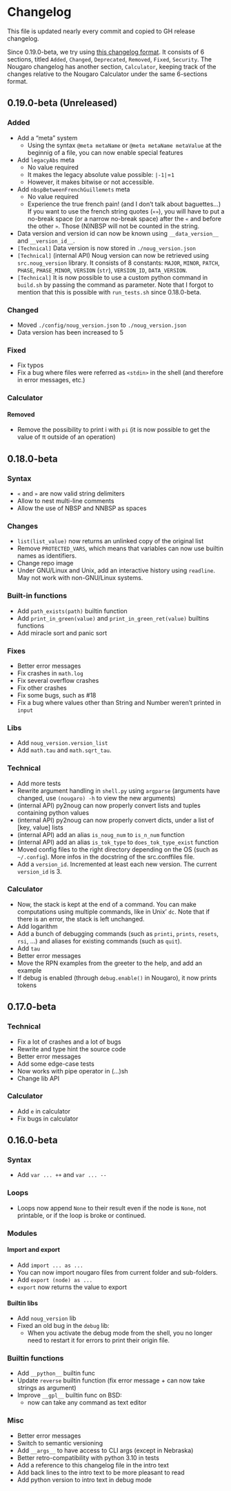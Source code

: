 # Changelog

This file is updated nearly every commit and copied to GH release changelog.

Since 0.19.0-beta, we try using [this changelog format](https://keepachangelog.com). It consists of 6 sections, titled `Added`, `Changed`, `Deprecated`, `Removed`, `Fixed`, `Security`. The Nougaro changelog has another section, `Calculator`, keeping track of the changes relative to the Nougaro Calculator under the same 6-sections format.

## 0.19.0-beta (Unreleased)

### Added

* Add a “meta” system
  * Using the syntax `@meta metaName` or `@meta metaName metaValue` at the beginnig of a file, you can now enable special features
* Add `legacyAbs` meta
  * No value required
  * It makes the legacy absolute value possible: `|-1|`=`1`
  * However, it makes bitwise or not accessible.
* Add `nbspBetweenFrenchGuillemets` meta
  * No value required
  * Experience the true french pain! (and I don’t talk about baguettes…) If you want to use the french string quotes (`«»`), you will have to put a no-break space (or a narrow no-break space) after the `«` and before the other `»`. Those (N)NBSP will not be counted in the string.
* Data version and version id can now be known using `__data_version__` and `__version_id__`.
* `[Technical]` Data version is now stored in `./noug_version.json`
* `[Technical]` (internal API) Noug version can now be retrieved using `src.noug_version` library. It consists of 8 constants: `MAJOR`, `MINOR`, `PATCH`, `PHASE`, `PHASE_MINOR`, `VERSION` (`str`), `VERSION_ID`, `DATA_VERSION`.
* `[Technical]` It is now possible to use a custom python command in `build.sh` by passing the command as parameter. Note that I forgot to mention that this is possible with `run_tests.sh` since 0.18.0-beta.

### Changed

* Moved `./config/noug_version.json` to `./noug_version.json`
* Data version has been increased to 5

### Fixed

* Fix typos
* Fix a bug where files were referred as `<stdin>` in the shell (and therefore in error messages, etc.)

### Calculator
#### Removed
* Remove the possibility to print i with `pi` (it is now possible to get the value of π outside of an operation)

## 0.18.0-beta
### Syntax
* `«` and `»` are now valid string delimiters
* Allow to nest multi-line comments
* Allow the use of NBSP and NNBSP as spaces

### Changes
* `list(list_value)` now returns an unlinked copy of the original list
* Remove `PROTECTED_VARS`, which means that variables can now use builtin names as identifiers.
* Change repo image
* Under GNU/Linux and Unix, add an interactive history using `readline`. May not work with non-GNU/Linux systems.

### Built-in functions
* Add `path_exists(path)` builtin function
* Add `print_in_green(value)` and `print_in_green_ret(value)` builtins functions
* Add miracle sort and panic sort

### Fixes
* Better error messages
* Fix crashes in `math.log`
* Fix several overflow crashes
* Fix other crashes
* Fix some bugs, such as #18
* Fix a bug where values other than String and Number weren’t printed in `input`

### Libs
* Add `noug_version.version_list`
* Add `math.tau` and `math.sqrt_tau`.

### Technical
* Add more tests
* Rewrite argument handling in `shell.py` using `argparse` (arguments have changed, use `(nougaro) -h` to view the new arguments)
* (internal API) py2noug can now properly convert lists and tuples containing python values
* (internal API) py2noug can now properly convert dicts, under a list of [key, value] lists
* (internal API) add an alias `is_noug_num` to `is_n_num` function
* (internal API) add an alias `is_tok_type` to `does_tok_type_exist` function
* Moved config files to the right directory depending on the OS (such as `~/.config`). More infos in the docstring of the src.conffiles file.
* Add a `version_id`. Incremented at least each new version. The current `version_id` is 3.

### Calculator
* Now, the stack is kept at the end of a command. You can make computations using multiple commands, like in Unix’ `dc`.
  Note that if there is an error, the stack is left unchanged.
* Add logarithm
* Add a bunch of debugging commands (such as `printi`, `prints`, `resets`, `rsi`, …) and aliases for existing commands (such as `quit`).
* Add `tau`
* Better error messages
* Move the RPN examples from the greeter to the help, and add an example
* If debug is enabled (through `debug.enable()` in Nougaro), it now prints tokens

## 0.17.0-beta

### Technical
* Fix a lot of crashes and a lot of bugs
* Rewrite and type hint the source code
* Better error messages
* Add some edge-case tests
* Now works with pipe operator in (...)sh
* Change lib API

### Calculator
* Add `e` in calculator
* Fix bugs in calculator

## 0.16.0-beta

### Syntax

* Add `var ... ++` and `var ... --`

### Loops

* Loops now append `None` to their result even if the node is `None`, not printable, or if the loop is broke or continued.

### Modules

#### Import and export

* Add `import ... as ...`
* You can now import nougaro files from current folder and sub-folders.
* Add `export (node) as ...`
* `export` now returns the value to export

#### Builtin libs

* Add `noug_version` lib
* Fixed an old bug in the `debug` lib:
  * When you activate the debug mode from the shell, you no longer need to restart it for errors to print their origin file.

### Builtin functions

* Add `__python__` builtin func
* Update `reverse` builtin function (fix error message + can now take strings as argument)
* Improve `__gpl__` builtin func on BSD:
  * now can take any command as text editor

### Misc

* Better error messages
* Switch to semantic versioning
* Add `__args__` to have access to CLI args (except in Nebraska)
* Better retro-compatibility with python 3.10 in tests
* Add a reference to this changelog file in the intro text
* Add back lines to the intro text to be more pleasant to read
* Add python version to intro text in debug mode

